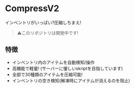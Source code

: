 # CompressV2
インベントリがいっぱい?圧縮しちまえ!

> ⚠このリポジトリは開発中です!

## 特徴

* インベントリ内のアイテムを自動検知/操作
* 高機能で軽量! (サーバーに優しいskriptを目指しています)
* 全部で30種類のアイテムを圧縮可能!
* インベントリの空き検知(解凍時にアイテムが消えるのを阻止)
